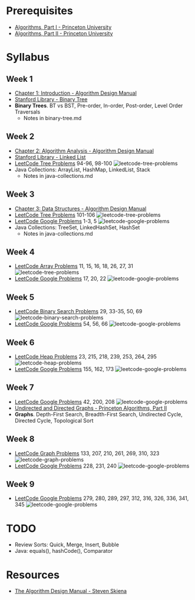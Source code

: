 # Prerequisites
* [Algorithms, Part I - Princeton University](https://www.coursera.org/learn/algorithms-part1)
* [Algorithms, Part II - Princeton University](https://www.coursera.org/learn/algorithms-part2)
# Syllabus
## Week 1
* [Chapter 1: Introduction - Algorithm Design Manual](https://www.amazon.com/Algorithm-Design-Manual-Steven-Skiena/dp/1849967202/)
* [Stanford Library - Binary Tree](http://cslibrary.stanford.edu/110/BinaryTrees.html)
* **Binary Trees**. BT vs BST, Pre-order, In-order, Post-order, Level Order Traversals
	* Notes in binary-tree.md
## Week 2
* [Chapter 2: Algorithm Analysis - Algorithm Design Manual](https://www.amazon.com/Algorithm-Design-Manual-Steven-Skiena/dp/1849967202/)
* [Stanford Library - Linked List](http://cslibrary.stanford.edu/103/LinkedListBasics.pdf)
* [LeetCode Tree Problems](https://leetcode.com/tag/tree/) 94-96, 98-100
![leetcode-tree-problems](https://github.com/jguamie/practice-problems/blob/master/images/leetcode-tree.png)
* Java Collections: ArrayList, HashMap, LinkedList, Stack
	* Notes in java-collections.md
## Week 3
* [Chapter 3: Data Structures - Algorithm Design Manual](https://www.amazon.com/Algorithm-Design-Manual-Steven-Skiena/dp/1849967202/)
* [LeetCode Tree Problems](https://leetcode.com/tag/tree/) 101-106
![leetcode-tree-problems](https://github.com/jguamie/practice-problems/blob/master/images/leetcode-tree-2.png)
* [LeetCode Google Problems](https://leetcode.com/company/google/) 1-3, 5
![leetcode-google-problems](https://github.com/jguamie/practice-problems/blob/master/images/leetcode-google.png)
* Java Collections: TreeSet, LinkedHashSet, HashSet
	* Notes in java-collections.md
## Week 4
* [LeetCode Array Problems](https://leetcode.com/tag/array/) 11, 15, 16, 18, 26, 27, 31
![leetcode-tree-problems](https://github.com/jguamie/practice-problems/blob/master/images/leetcode-array.png)
* [LeetCode Google Problems](https://leetcode.com/problemset/top-google-questions/) 17, 20, 22
![leetcode-google-problems](https://github.com/jguamie/practice-problems/blob/master/images/leetcode-google-2.png)
## Week 5
* [LeetCode Binary Search Problems](https://leetcode.com/tag/binary-search/) 29, 33-35, 50, 69
![leetcode-binary-search-problems](https://github.com/jguamie/practice-problems/blob/master/images/leetcode-binary-search.png)
* [LeetCode Google Problems](https://leetcode.com/problemset/top-google-questions/) 54, 56, 66
![leetcode-google-problems](https://github.com/jguamie/practice-problems/blob/master/images/leetcode-google-3.png)
## Week 6
* [LeetCode Heap Problems](https://leetcode.com/tag/heap/) 23, 215, 218, 239, 253, 264, 295
![leetcode-heap-problems](https://github.com/jguamie/practice-problems/blob/master/images/leetcode-heap.png)
* [LeetCode Google Problems](https://leetcode.com/problemset/top-google-questions/) 155, 162, 173
![leetcode-google-problems](https://github.com/jguamie/practice-problems/blob/master/images/leetcode-google-4.png)
## Week 7
* [LeetCode Google Problems](https://leetcode.com/problemset/top-google-questions/) 42, 200, 208
![leetcode-google-problems](https://github.com/jguamie/practice-problems/blob/master/images/leetcode-google-5.png)
* [Undirected and Directed Graphs - Princeton Algorithms, Part II](https://www.coursera.org/learn/algorithms-part2)
* **Graphs**. Depth-First Search, Breadth-First Search, Undirected Cycle, Directed Cycle, Topological Sort
## Week 8
* [LeetCode Graph Problems](https://leetcode.com/tag/graph/) 133, 207, 210, 261, 269, 310, 323
![leetcode-graph-problems](https://github.com/jguamie/practice-problems/blob/master/images/leetcode-graph.png)
* [LeetCode Google Problems](https://leetcode.com/problemset/top-google-questions/) 228, 231, 240
![leetcode-google-problems](https://github.com/jguamie/practice-problems/blob/master/images/leetcode-google-6.png)
## Week 9
* [LeetCode Google Problems](https://leetcode.com/problemset/top-google-questions/) 279, 280, 289, 297, 312, 316, 326, 336, 341, 345 
![leetcode-google-problems](https://github.com/jguamie/practice-problems/blob/master/images/leetcode-google-7.png)
# TODO
* Review Sorts: Quick, Merge, Insert, Bubble
* Java: equals(), hashCode(), Comparator
# Resources
* [The Algorithm Design Manual - Steven Skiena](https://www.amazon.com/Algorithm-Design-Manual-Steven-Skiena/dp/1849967202/)
